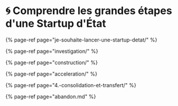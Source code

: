 # 🌀 Comprendre les grandes étapes d'une Startup d'État

{% page-ref page="je-souhaite-lancer-une-startup-detat/" %}

{% page-ref page="investigation/" %}

{% page-ref page="construction/" %}

{% page-ref page="acceleration/" %}

{% page-ref page="4.-consolidation-et-transfert/" %}

{% page-ref page="abandon.md" %}

